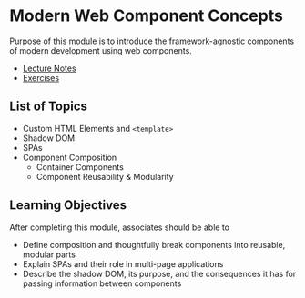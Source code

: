 # Modern Web Component Concepts

Purpose of this module is to introduce the framework-agnostic components of modern development using web components.

* [Lecture Notes](<./LNModern Web Component Concepts.md>)
* [Exercises]()

## List of Topics

* Custom HTML Elements and `<template>`
* Shadow DOM
* SPAs
* Component Composition
    * Container Components
    * Component Reusability & Modularity

## Learning Objectives

After completing this module, associates should be able to

* Define composition and thoughtfully break components into reusable, modular parts
* Explain SPAs and their role in multi-page applications
* Describe the shadow DOM, its purpose, and the consequences it has for passing information between components
